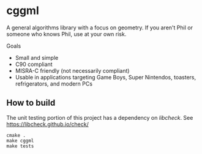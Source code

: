 # cggml

A general algorithms library with a focus on geometry. If you aren't Phil or 
someone who knows Phil, use at your own risk.

Goals
- Small and simple
- C90 compliant
- MISRA-C friendly (not necessarily compliant)
- Usable in applications targeting Game Boys, Super Nintendos, toasters, 
refrigerators, and modern PCs

## How to build
The unit testing portion of this project has a dependency on *libcheck*.
See https://libcheck.github.io/check/

`cmake .` \
`make cggml` \
`make tests`